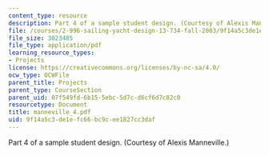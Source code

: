 ```yaml
---
content_type: resource
description: Part 4 of a sample student design. (Courtesy of Alexis Manneville.)
file: /courses/2-996-sailing-yacht-design-13-734-fall-2003/9f14a5c3de1efc66bc9cee1827cc3daf_manneville_4.pdf
file_size: 3023485
file_type: application/pdf
learning_resource_types:
- Projects
license: https://creativecommons.org/licenses/by-nc-sa/4.0/
ocw_type: OCWFile
parent_title: Projects
parent_type: CourseSection
parent_uid: 07f549fd-6b15-5ebc-5d7c-d6cf6d7c82c0
resourcetype: Document
title: manneville_4.pdf
uid: 9f14a5c3-de1e-fc66-bc9c-ee1827cc3daf
---
```

Part 4 of a sample student design. (Courtesy of Alexis Manneville.)